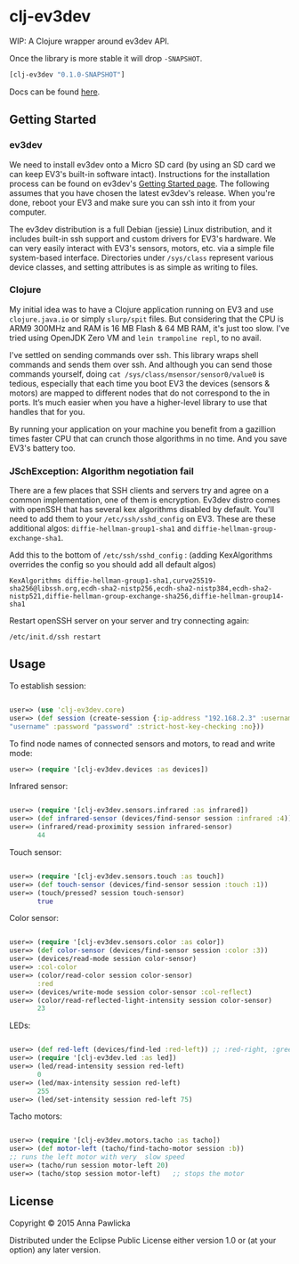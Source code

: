 # clj-ev3dev

WIP: A Clojure wrapper around ev3dev API.

Once the library is more stable it will drop `-SNAPSHOT`.

```clojure
[clj-ev3dev "0.1.0-SNAPSHOT"]
```

Docs can be found [here](http://annapawlicka.github.io/clj-ev3dev).

## Getting Started

### ev3dev

We need to install ev3dev onto a Micro SD card (by using an SD card we
can keep EV3's built-in software intact). Instructions for the
installation process can be found on ev3dev's
[Getting Started page](http://www.ev3dev.org/docs/getting-started/). The
following assumes that you have chosen the latest ev3dev's
release. When you're done, reboot your EV3 and make sure you can ssh
into it from your computer.

The ev3dev distribution is a full Debian (jessie) Linux distribution,
and it includes built-in ssh support and custom drivers for EV3's
hardware.
We can very easily interact with EV3's sensors, motors, etc. via a
simple file system-based interface. Directories under `/sys/class`
represent various device classes, and setting attributes is as simple
as writing to files.


### Clojure

My initial idea was to have a Clojure application running on EV3 and use
`clojure.java.io` or simply `slurp/spit` files. But considering that
the CPU is ARM9 300MHz and RAM is 16 MB Flash &
64 MB RAM, it's just too slow. I've tried using OpenJDK Zero VM
and `lein trampoline repl`, to no avail.

I've settled on sending commands over ssh. This library
wraps shell commands and sends them over ssh. And although you
can send those commands yourself, doing `cat
/sys/class/msensor/sensor0/value0` is tedious, especially that each time you boot
EV3 the devices (sensors & motors) are mapped to different nodes that do not
correspond to the in ports. It’s much easier when
you have a higher-level library to use that handles that for you.

By running your application on your machine you benefit from a gazillion
times faster CPU that can crunch those algorithms in no time. And you
save EV3's battery too.

### JSchException: Algorithm negotiation fail

There are a few places that SSH clients and servers try and
agree on a common implementation, one of them is encryption. Ev3dev
distro comes with openSSH that has several kex algorithms disabled by
default. You'll need to add them to your
`/etc/ssh/sshd_config` on EV3. These are these additional algos:
`diffie-hellman-group1-sha1` and
`diffie-hellman-group-exchange-sha1`.

Add this to the bottom of `/etc/ssh/sshd_config` : (adding
KexAlgorithms overrides the config so you should add all default algos)

```
KexAlgorithms diffie-hellman-group1-sha1,curve25519-sha256@libssh.org,ecdh-sha2-nistp256,ecdh-sha2-nistp384,ecdh-sha2-nistp521,diffie-hellman-group-exchange-sha256,diffie-hellman-group14-sha1
```
Restart openSSH server on your server and try connecting again:

```shell
/etc/init.d/ssh restart
```

## Usage

To establish session:

```clojure

user=> (use 'clj-ev3dev.core)
user=> (def session (create-session {:ip-address "192.168.2.3" :username
"username" :password "password" :strict-host-key-checking :no}))

```

To find node names of connected sensors and motors,
to read and write mode:

```clojure
user=> (require '[clj-ev3dev.devices :as devices])
```

Infrared sensor:

```clojure

user=> (require '[clj-ev3dev.sensors.infrared :as infrared])
user=> (def infrared-sensor (devices/find-sensor session :infrared :4))
user=> (infrared/read-proximity session infrared-sensor)
       44

```

Touch sensor:

```clojure

user=> (require '[clj-ev3dev.sensors.touch :as touch])
user=> (def touch-sensor (devices/find-sensor session :touch :1))
user=> (touch/pressed? session touch-sensor)
       true

```

Color sensor:


```clojure

user=> (require '[clj-ev3dev.sensors.color :as color])
user=> (def color-sensor (devices/find-sensor session :color :3))
user=> (devices/read-mode session color-sensor)
user=> :col-color
user=> (color/read-color session color-sensor)
       :red
user=> (devices/write-mode session color-sensor :col-reflect)
user=> (color/read-reflected-light-intensity session color-sensor)
       23
```

LEDs:

```clojure

user=> (def red-left (devices/find-led :red-left)) ;; :red-right, :green-left, :green-right
user=> (require '[clj-ev3dev.led :as led])
user=> (led/read-intensity session red-left)
       0
user=> (led/max-intensity session red-left)
       255
user=> (led/set-intensity session red-left 75)

```

Tacho motors:

```clojure

user=> (require '[clj-ev3dev.motors.tacho :as tacho])
user=> (def motor-left (tacho/find-tacho-motor session :b))
;; runs the left motor with very  slow speed
user=> (tacho/run session motor-left 20)
user=> (tacho/stop session motor-left)   ;; stops the motor
```

## License

Copyright © 2015 Anna Pawlicka

Distributed under the Eclipse Public License either version 1.0 or (at
your option) any later version.
